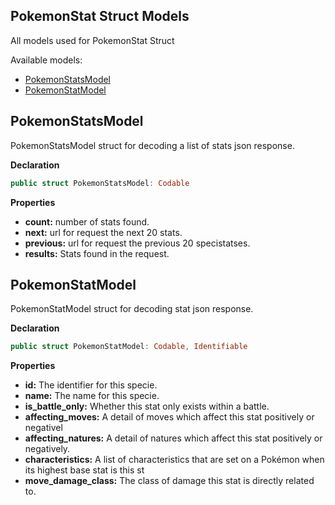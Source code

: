 ## PokemonStat Struct Models

All models used for PokemonStat Struct

Available models: 

- [PokemonStatsModel](#pokemonStatsModel)
- [PokemonStatModel](#pokemonStatModel)

## PokemonStatsModel

PokemonStatsModel struct for decoding a list of  stats json response.

**Declaration**
```swift
public struct PokemonStatsModel: Codable
```
**Properties**

- **count:** number of stats found.
- **next:** url for request the next 20 stats.
- **previous:** url for request the previous 20 specistatses.
- **results:** Stats found in the request.


## PokemonStatModel

PokemonStatModel struct for decoding stat json response.

**Declaration**
```swift
public struct PokemonStatModel: Codable, Identifiable 
```
**Properties**

- **id:** The identifier for this specie.
- **name:** The name for this specie.
- **is_battle_only:** Whether this stat only exists within a battle.
- **affecting_moves:** A detail of moves which affect this stat positively or negativel
- **affecting_natures:** A detail of natures which affect this stat positively or negatively.
- **characteristics:** A list of characteristics that are set on a Pokémon when its highest base stat is this st
- **move_damage_class:** The class of damage this stat is directly related to.


